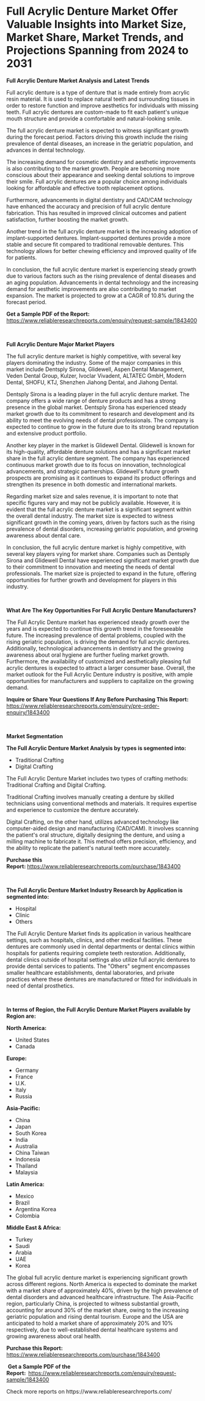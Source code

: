 <p><h1>Full Acrylic Denture Market Offer Valuable Insights into Market Size, Market Share, Market Trends, and Projections Spanning from 2024 to 2031</h1></p><p><strong>Full Acrylic Denture Market Analysis and Latest Trends</strong></p>
<p><p>Full acrylic denture is a type of denture that is made entirely from acrylic resin material. It is used to replace natural teeth and surrounding tissues in order to restore function and improve aesthetics for individuals with missing teeth. Full acrylic dentures are custom-made to fit each patient's unique mouth structure and provide a comfortable and natural-looking smile.</p><p>The full acrylic denture market is expected to witness significant growth during the forecast period. Factors driving this growth include the rising prevalence of dental diseases, an increase in the geriatric population, and advances in dental technology.</p><p>The increasing demand for cosmetic dentistry and aesthetic improvements is also contributing to the market growth. People are becoming more conscious about their appearance and seeking dental solutions to improve their smile. Full acrylic dentures are a popular choice among individuals looking for affordable and effective tooth replacement options.</p><p>Furthermore, advancements in digital dentistry and CAD/CAM technology have enhanced the accuracy and precision of full acrylic denture fabrication. This has resulted in improved clinical outcomes and patient satisfaction, further boosting the market growth.</p><p>Another trend in the full acrylic denture market is the increasing adoption of implant-supported dentures. Implant-supported dentures provide a more stable and secure fit compared to traditional removable dentures. This technology allows for better chewing efficiency and improved quality of life for patients.</p><p>In conclusion, the full acrylic denture market is experiencing steady growth due to various factors such as the rising prevalence of dental diseases and an aging population. Advancements in dental technology and the increasing demand for aesthetic improvements are also contributing to market expansion. The market is projected to grow at a CAGR of 10.8% during the forecast period.</p></p>
<p><strong>Get a Sample PDF of the Report:&nbsp;</strong> <a href="https://www.reliableresearchreports.com/enquiry/request-sample/1843400">https://www.reliableresearchreports.com/enquiry/request-sample/1843400</a></p>
<p>&nbsp;</p>
<p><strong>Full Acrylic Denture Major Market Players</strong></p>
<p><p>The full acrylic denture market is highly competitive, with several key players dominating the industry. Some of the major companies in this market include Dentsply Sirona, Glidewell, Aspen Dental Management, Veden Dental Group, Kulzer, Ivoclar Vivadent, ALTATEC GmbH, Modern Dental, SHOFU, KTJ, Shenzhen Jiahong Dental, and Jiahong Dental.</p><p>Dentsply Sirona is a leading player in the full acrylic denture market. The company offers a wide range of denture products and has a strong presence in the global market. Dentsply Sirona has experienced steady market growth due to its commitment to research and development and its ability to meet the evolving needs of dental professionals. The company is expected to continue to grow in the future due to its strong brand reputation and extensive product portfolio.</p><p>Another key player in the market is Glidewell Dental. Glidewell is known for its high-quality, affordable denture solutions and has a significant market share in the full acrylic denture segment. The company has experienced continuous market growth due to its focus on innovation, technological advancements, and strategic partnerships. Glidewell's future growth prospects are promising as it continues to expand its product offerings and strengthen its presence in both domestic and international markets.</p><p>Regarding market size and sales revenue, it is important to note that specific figures vary and may not be publicly available. However, it is evident that the full acrylic denture market is a significant segment within the overall dental industry. The market size is expected to witness significant growth in the coming years, driven by factors such as the rising prevalence of dental disorders, increasing geriatric population, and growing awareness about dental care.</p><p>In conclusion, the full acrylic denture market is highly competitive, with several key players vying for market share. Companies such as Dentsply Sirona and Glidewell Dental have experienced significant market growth due to their commitment to innovation and meeting the needs of dental professionals. The market size is projected to expand in the future, offering opportunities for further growth and development for players in this industry.</p></p>
<p>&nbsp;</p>
<p><strong>What Are The Key Opportunities For Full Acrylic Denture Manufacturers?</strong></p>
<p><p>The Full Acrylic Denture market has experienced steady growth over the years and is expected to continue this growth trend in the foreseeable future. The increasing prevalence of dental problems, coupled with the rising geriatric population, is driving the demand for full acrylic dentures. Additionally, technological advancements in dentistry and the growing awareness about oral hygiene are further fueling market growth. Furthermore, the availability of customized and aesthetically pleasing full acrylic dentures is expected to attract a larger consumer base. Overall, the market outlook for the Full Acrylic Denture industry is positive, with ample opportunities for manufacturers and suppliers to capitalize on the growing demand.</p></p>
<p><strong>Inquire or Share Your Questions If Any Before Purchasing This Report:</strong> <a href="https://www.reliableresearchreports.com/enquiry/pre-order-enquiry/1843400">https://www.reliableresearchreports.com/enquiry/pre-order-enquiry/1843400</a></p>
<p>&nbsp;</p>
<p><strong>Market Segmentation</strong></p>
<p><strong>The Full Acrylic Denture Market Analysis by types is segmented into:</strong></p>
<p><ul><li>Traditional Crafting</li><li>Digital Crafting</li></ul></p>
<p><p>The Full Acrylic Denture Market includes two types of crafting methods: Traditional Crafting and Digital Crafting. </p><p>Traditional Crafting involves manually creating a denture by skilled technicians using conventional methods and materials. It requires expertise and experience to customize the denture accurately.</p><p>Digital Crafting, on the other hand, utilizes advanced technology like computer-aided design and manufacturing (CAD/CAM). It involves scanning the patient's oral structure, digitally designing the denture, and using a milling machine to fabricate it. This method offers precision, efficiency, and the ability to replicate the patient's natural teeth more accurately.</p></p>
<p><strong>Purchase this Report:&nbsp;</strong><a href="https://www.reliableresearchreports.com/purchase/1843400">https://www.reliableresearchreports.com/purchase/1843400</a></p>
<p>&nbsp;</p>
<p><strong>The Full Acrylic Denture Market Industry Research by Application is segmented into:</strong></p>
<p><ul><li>Hospital</li><li>Clinic</li><li>Others</li></ul></p>
<p><p>The Full Acrylic Denture Market finds its application in various healthcare settings, such as hospitals, clinics, and other medical facilities. These dentures are commonly used in dental departments or dental clinics within hospitals for patients requiring complete teeth restoration. Additionally, dental clinics outside of hospital settings also utilize full acrylic dentures to provide dental services to patients. The "Others" segment encompasses smaller healthcare establishments, dental laboratories, and private practices where these dentures are manufactured or fitted for individuals in need of dental prosthetics.</p></p>
<p>&nbsp;</p>
<p><strong>In terms of Region, the Full Acrylic Denture Market Players available by Region are:</strong></p>
<p>
    <p> <strong> North America: </strong>
        <ul>
            <li>United States</li>
            <li>Canada</li>
        </ul>
        </p> 
    <p> <strong> Europe: </strong>
        <ul>
            <li>Germany</li>
            <li>France</li>
            <li>U.K.</li>
            <li>Italy</li>
            <li>Russia</li>
        </ul>
        </p> 
    <p> <strong> Asia-Pacific: </strong>
        <ul>
            <li>China</li>
            <li>Japan</li>
            <li>South Korea</li>
            <li>India</li>
            <li>Australia</li>
            <li>China Taiwan</li>
            <li>Indonesia</li>
            <li>Thailand</li>
            <li>Malaysia</li>
        </ul>
        </p> 
    <p> <strong> Latin America: </strong>
        <ul>
            <li>Mexico</li>
            <li>Brazil</li>
            <li>Argentina Korea</li>
            <li>Colombia</li>
        </ul>
        </p> 
    <p> <strong> Middle East & Africa: </strong>
        <ul>
            <li>Turkey</li>
            <li>Saudi</li>
            <li>Arabia</li>
            <li>UAE</li>
            <li>Korea</li>
        </ul>
    </p>
    </p>
<p><p>The global full acrylic denture market is experiencing significant growth across different regions. North America is expected to dominate the market with a market share of approximately 40%, driven by the high prevalence of dental disorders and advanced healthcare infrastructure. The Asia-Pacific region, particularly China, is projected to witness substantial growth, accounting for around 30% of the market share, owing to the increasing geriatric population and rising dental tourism. Europe and the USA are anticipated to hold a market share of approximately 20% and 10% respectively, due to well-established dental healthcare systems and growing awareness about oral health.</p></p>
<p><strong>Purchase this Report: </strong><a href="https://www.reliableresearchreports.com/purchase/1843400">https://www.reliableresearchreports.com/purchase/1843400</a></p>
<p>&nbsp;<strong>Get a Sample PDF of the Report:&nbsp;&nbsp;</strong><a href="https://www.reliableresearchreports.com/enquiry/request-sample/1843400">https://www.reliableresearchreports.com/enquiry/request-sample/1843400</a></p>
<p><strong></strong></p>
<p>Check more reports on https://www.reliableresearchreports.com/</p>